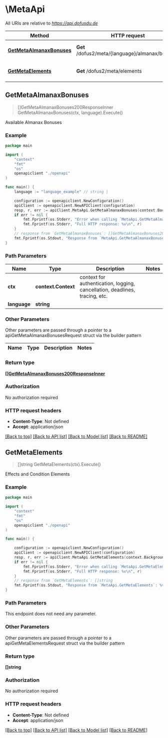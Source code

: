 # \MetaApi

All URIs are relative to *https://api.dofusdu.de*

Method | HTTP request | Description
------------- | ------------- | -------------
[**GetMetaAlmanaxBonuses**](MetaApi.md#GetMetaAlmanaxBonuses) | **Get** /dofus2/meta/{language}/almanax/bonuses | Available Almanax Bonuses
[**GetMetaElements**](MetaApi.md#GetMetaElements) | **Get** /dofus2/meta/elements | Effects and Condition Elements



## GetMetaAlmanaxBonuses

> []GetMetaAlmanaxBonuses200ResponseInner GetMetaAlmanaxBonuses(ctx, language).Execute()

Available Almanax Bonuses



### Example

```go
package main

import (
    "context"
    "fmt"
    "os"
    openapiclient "./openapi"
)

func main() {
    language := "language_example" // string | 

    configuration := openapiclient.NewConfiguration()
    apiClient := openapiclient.NewAPIClient(configuration)
    resp, r, err := apiClient.MetaApi.GetMetaAlmanaxBonuses(context.Background(), language).Execute()
    if err != nil {
        fmt.Fprintf(os.Stderr, "Error when calling `MetaApi.GetMetaAlmanaxBonuses``: %v\n", err)
        fmt.Fprintf(os.Stderr, "Full HTTP response: %v\n", r)
    }
    // response from `GetMetaAlmanaxBonuses`: []GetMetaAlmanaxBonuses200ResponseInner
    fmt.Fprintf(os.Stdout, "Response from `MetaApi.GetMetaAlmanaxBonuses`: %v\n", resp)
}
```

### Path Parameters


Name | Type | Description  | Notes
------------- | ------------- | ------------- | -------------
**ctx** | **context.Context** | context for authentication, logging, cancellation, deadlines, tracing, etc.
**language** | **string** |  | 

### Other Parameters

Other parameters are passed through a pointer to a apiGetMetaAlmanaxBonusesRequest struct via the builder pattern


Name | Type | Description  | Notes
------------- | ------------- | ------------- | -------------


### Return type

[**[]GetMetaAlmanaxBonuses200ResponseInner**](GetMetaAlmanaxBonuses200ResponseInner.md)

### Authorization

No authorization required

### HTTP request headers

- **Content-Type**: Not defined
- **Accept**: application/json

[[Back to top]](#) [[Back to API list]](../README.md#documentation-for-api-endpoints)
[[Back to Model list]](../README.md#documentation-for-models)
[[Back to README]](../README.md)


## GetMetaElements

> []string GetMetaElements(ctx).Execute()

Effects and Condition Elements



### Example

```go
package main

import (
    "context"
    "fmt"
    "os"
    openapiclient "./openapi"
)

func main() {

    configuration := openapiclient.NewConfiguration()
    apiClient := openapiclient.NewAPIClient(configuration)
    resp, r, err := apiClient.MetaApi.GetMetaElements(context.Background()).Execute()
    if err != nil {
        fmt.Fprintf(os.Stderr, "Error when calling `MetaApi.GetMetaElements``: %v\n", err)
        fmt.Fprintf(os.Stderr, "Full HTTP response: %v\n", r)
    }
    // response from `GetMetaElements`: []string
    fmt.Fprintf(os.Stdout, "Response from `MetaApi.GetMetaElements`: %v\n", resp)
}
```

### Path Parameters

This endpoint does not need any parameter.

### Other Parameters

Other parameters are passed through a pointer to a apiGetMetaElementsRequest struct via the builder pattern


### Return type

**[]string**

### Authorization

No authorization required

### HTTP request headers

- **Content-Type**: Not defined
- **Accept**: application/json

[[Back to top]](#) [[Back to API list]](../README.md#documentation-for-api-endpoints)
[[Back to Model list]](../README.md#documentation-for-models)
[[Back to README]](../README.md)

